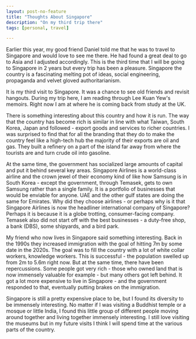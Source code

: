 ```yaml
---
layout: post-no-feature
title: "Thoughts About Singapore"
description: "On my third trip there"
tags: [personal, travel]

---
```


Earlier this year, my good friend Daniel told me that he was to travel to Singapore and would love to see me there. He had found a great deal to go to Asia and I adjusted accordingly. This is the third time that I will be going to Singapore in 2 years but every trip has been a pleasure. Singapore the country is a fascinating melting pot of ideas, social engineering, propaganda and velvet gloved authoritarianism. 

It is my third visit to Singapore. It was a chance to see old friends and revisit hangouts. During my trip here, I am reading through Lee Kuan Yew's memoirs. Right now I am at where he is coming back from study at the UK. 

There is something interesting about this country and how it is run. The way that the country has become rich is similar in line with what Taiwan, South Korea, Japan and followed - export goods and services to richer countries. I was surprised to find that for all the branding that they do to make the country feel like a high-tech hub the majority of their exports are oil and gas. They built a refinery on a part of the island far away from where the tourists are and turn crude oil into gasoline. 

At the same time, the government has socialized large amounts of capital and put it behind several key areas. Singapore Airlines is a world-class airline and the crown jewel of their economy kind of like how Samsung is in South Korea - except the government, through Temasek, gets to own Samsung rather than a single family. It is a portfolio of businesses that would be enviable for anyone. UAE and the other gulf states are doing the same for Emirates. Why did they choose airlines - or perhaps why is it that Singapore Airlines is now the headliner international company of Singapore? Perhaps it is because it is a globe trotting, consumer-facing company. Temasek also did not start off with the best businesses - a duty-free shop, a bank (DBS), some shipyards, and a bird park. 

My friend who now lives in Singapore said something interesting. Back in the 1990s they increased immigration with the goal of hitting 7m by some date in the 2020s. The goal was to fill the country with a lot of white collar workers, knowledge workers. This is successful - the population swelled up from 2m to 5.6m right now. But at the same time, there have been repercussions. Some people got very rich - those who owned land that is now immensely valuable for example - but many others got left behind. It got a lot more expensive to live in Singapore - and the government responded to that, eventually putting brakes on the immigration. 

Singapore is still a pretty expensive place to be, but I found its diversity to be immensely interesting. No matter if I was visiting a Buddhist temple or a mosque or little India, I found this little group of different people moving around together and living together immensely interesting. I still love visiting the museums but in my future visits I think I will spend time at the various parts of the country. 